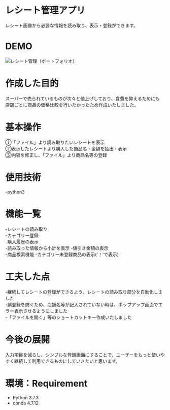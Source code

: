 # レシート管理アプリ
レシート画像から必要な情報を読み取り、表示・登録ができます。

# DEMO
![レシート管理（ポートフォリオ）](https://github.com/f1351050/receipt_register/assets/126868552/1620758f-a57c-4431-9416-9d7e89e43da0)

# 作成した目的
スーパーで売られているものが次々と値上げしており、食費を抑えるためにも  
店舗ごとに商品の価格比較を行いたかったため作成いたしました。

# 基本操作
①「ファイル」より読み取りたいレシートを表示  
②表示したレシートより購入した商品名・金額を抽出・表示  
③内容を修正し、「ファイル」より商品名等の登録  

# 使用技術  
-python3  

# 機能一覧  
-レシートの読み取り  
-カテゴリー登録  
-購入履歴の表示  
-読み取った情報から小計を表示 
-値引き金額の表示  
-商品検索機能 
-カテゴリー未登録商品の表示('！'で表示)  

# 工夫した点
-継続してレシートの登録ができるよう、レシートの読み取り部分を自動化しました  
-誤登録を防ぐため、店舗名等が記入されていない時は、ポップアップ画面でエラー表示させるようにしました   
-「ファイルを開く」等のショートカットキー作成いたしました    

# 今後の展開  
入力項目を減らし、シンプルな登録画面にすることで、ユーザーをもっと使いやすく継続して利用できるものにしていきたいと思います。

# 環境：Requirement 
- Python 3.7.3
- conda 4.7.12

